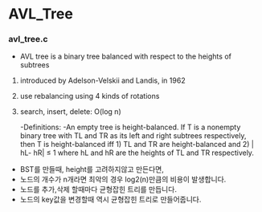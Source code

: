 # AVL_Tree


### avl_tree.c
* AVL tree is a binary tree balanced with respect to the heights of subtrees
 1. introduced by Adelson-Velskii and Landis, in 1962
 2. use rebalancing using 4 kinds of rotations 
 3. search, insert, delete: O(log n)

      -Definitions:
        -An empty tree is height-balanced. If T is a nonempty binary tree with TL and TR
          as its left and right subtrees respectively, then T is height-balanced iff
               1) TL and TR are height-balanced and
               2) | hL- hR| ≤ 1 where hL and hR are the heights of TL and TR respectively.

 
 
 + BST를 만들때, height를 고려하지않고 만든다면,
 + 노드의 개수가 n개라면 최악의 경우 log2(n)만큼의 비용이 발생합니다.
 + 노드를 추가,삭제 할때마다 균형잡힌 트리를 만듭니다.
 + 노드의 key값을 변경할때 역시 균형잡힌 트리로 만들어줍니다.
